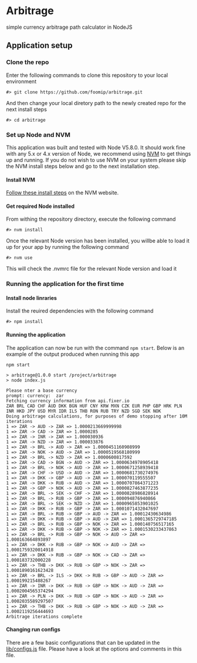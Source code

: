 # Arbitrage
simple currency arbitrage path calculator in NodeJS

## Application setup

### Clone the repo
Enter the following commands to clone this repository to your local environment
```
#> git clone https://github.com/foomip/arbitrage.git
```
And then change your local diretory path to the newly created repo for the next install steps
```
#> cd arbitrage
```

### Set up Node and NVM
This application was built and tested with Node V5.8.0. It should work fine with any 5.x or 4.x version of Node, we recommend using
[NVM](https://github.com/creationix/nvm) to get things up and running. If you do not wish to use NVM on your system please skip the
NVM install steps below and go to the next installation step.

#### Install NVM
[Follow these install steps](https://github.com/creationix/nvm#install-script) on the NVM website.

#### Get required Node installed
From withing the repository directory, execute the following command
```
#> nvm install
```
Once the relevant Node version has been installed, you willbe able to load it up for your app by running the following command
```
#> nvm use
```
This will check the .nvmrc file for the relevant Node version and load it

### Running the application for the first time
#### Install node linraries
Install the reuired dependencies with the following command
```
#> npm install
```

#### Running the application
The application can now be run with the command `npm start`. Below is an example of the output produced when running this app
```
npm start

> arbitrage@1.0.0 start /project/arbitrage
> node index.js

Please nter a base currency
prompt: currency:  zar
Fetching currency information from api.fixer.io
ZAR BRL CAD CHF AUD DKK BGN HUF CNY KRW MXN CZK EUR PHP GBP HRK PLN INR HKD JPY USD MYR IDR ILS THB RON RUB TRY NZD SGD SEK NOK
Doing arbitrage calculations, for purposes of demo stopping after 10M iterations
1 => ZAR -> AUD -> ZAR => 1.0000213669999998
1 => ZAR -> CAD -> ZAR => 1.0000285
1 => ZAR -> INR -> ZAR => 1.000030936
1 => ZAR -> NZD -> ZAR => 1.000033876
1 => ZAR -> BRL -> AUD -> ZAR => 1.0000451160908999
1 => ZAR -> NOK -> AUD -> ZAR => 1.0000519568180999
1 => ZAR -> BRL -> NZD -> ZAR => 1.0000600817592
1 => ZAR -> CAD -> BGN -> AUD -> ZAR => 1.0000634978905418
1 => ZAR -> BRL -> NOK -> AUD -> ZAR => 1.0000671258939418
1 => ZAR -> CHF -> USD -> AUD -> ZAR => 1.0000681730274976
1 => ZAR -> DKK -> GBP -> AUD -> ZAR => 1.000070119555507
1 => ZAR -> DKK -> RUB -> AUD -> ZAR => 1.0000707864371223
1 => ZAR -> GBP -> NOK -> AUD -> ZAR => 1.0000827463877235
1 => ZAR -> BRL -> SEK -> CHF -> ZAR => 1.0000828986828914
1 => ZAR -> BRL -> RUB -> GBP -> ZAR => 1.000094876940866
1 => ZAR -> BRL -> SEK -> NZD -> ZAR => 1.0000965853901025
1 => ZAR -> DKK -> RUB -> GBP -> ZAR => 1.0001071432047697
1 => ZAR -> BRL -> RUB -> GBP -> AUD -> ZAR => 1.00012430634986
1 => ZAR -> DKK -> RUB -> GBP -> AUD -> ZAR => 1.0001365729747185
1 => ZAR -> BRL -> RUB -> GBP -> NOK -> ZAR => 1.000140756517165
1 => ZAR -> DKK -> RUB -> GBP -> NOK -> ZAR => 1.0001530233437863
1 => ZAR -> BRL -> RUB -> GBP -> NOK -> AUD -> ZAR => 1.000163664893897
1 => ZAR -> DKK -> RUB -> GBP -> NOK -> AUD -> ZAR => 1.0001759320014918
1 => ZAR -> DKK -> RUB -> GBP -> NOK -> CAD -> ZAR => 1.000183732000228
1 => ZAR -> THB -> DKK -> RUB -> GBP -> NOK -> ZAR => 1.0001890161623428
1 => ZAR -> BRL -> ILS -> DKK -> RUB -> GBP -> AUD -> ZAR => 1.000199215488267
1 => ZAR -> INR -> DKK -> RUB -> GBP -> NOK -> AUD -> ZAR => 1.0002004565374294
1 => ZAR -> PLN -> DKK -> RUB -> GBP -> NOK -> AUD -> ZAR => 1.0002035589297507
1 => ZAR -> THB -> DKK -> RUB -> GBP -> NOK -> AUD -> ZAR => 1.0002119256444693
Arbitrage iterations complete
```

#### Changing run configs
There are a few basic configurations that can be updated in the [lib/configs.js](https://github.com/foomip/arbitrage/blob/master/lib/configs.js) file. Please have a look at the options and comments in this file.
